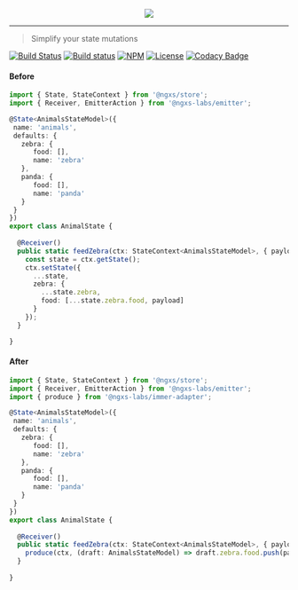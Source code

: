 <p align="center">
    <img src="https://raw.githubusercontent.com/ngxs-labs/emitter/master/docs/assets/logo.png">
</p>

---

> Simplify your state mutations

[![Build Status](https://travis-ci.org/ngxs-labs/immer-adapter.svg?branch=master)](https://travis-ci.org/ngxs-labs/immer-adapter)
[![Build status](https://ci.appveyor.com/api/projects/status/b45hlvqnmrx64gap?svg=true)](https://ci.appveyor.com/project/arturovt/immer-adapter/branch/master)
[![NPM](https://badge.fury.io/js/%40ngxs-labs%2Fimmer-adapter.svg)](https://www.npmjs.com/package/@ngxs-labs/immer-adapter)
[![License](https://img.shields.io/badge/License-MIT-green.svg)](https://github.com/ngxs-labs/immer-adapter/blob/master/LICENSE)
[![Codacy Badge](https://api.codacy.com/project/badge/Grade/3f1e798f0a174a20940fb9d5f5e50a43)](https://www.codacy.com/app/arturovt/immer-adapter?utm_source=github.com&amp;utm_medium=referral&amp;utm_content=ngxs-labs/immer-adapter&amp;utm_campaign=Badge_Grade)

#### Before

```ts
import { State, StateContext } from '@ngxs/store';
import { Receiver, EmitterAction } from '@ngxs-labs/emitter';

@State<AnimalsStateModel>({
 name: 'animals',
 defaults: {
   zebra: {
      food: [],
      name: 'zebra'
   },
   panda: {
      food: [],
      name: 'panda'
   }
 }
})
export class AnimalState {
  
  @Receiver()
  public static feedZebra(ctx: StateContext<AnimalsStateModel>, { payload }: EmitterAction<FeedZebra>) {
    const state = ctx.getState();
    ctx.setState({
      ...state,
      zebra: {
        ...state.zebra,
        food: [...state.zebra.food, payload]
      }
    });
  }

}
```

#### After

```ts
import { State, StateContext } from '@ngxs/store';
import { Receiver, EmitterAction } from '@ngxs-labs/emitter';
import { produce } from '@ngxs-labs/immer-adapter';

@State<AnimalsStateModel>({
 name: 'animals',
 defaults: {
   zebra: {
      food: [],
      name: 'zebra'
   },
   panda: {
      food: [],
      name: 'panda'
   }
 }
})
export class AnimalState {
  
  @Receiver()
  public static feedZebra(ctx: StateContext<AnimalsStateModel>, { payload }: EmitterAction<FeedZebra>) {
    produce(ctx, (draft: AnimalsStateModel) => draft.zebra.food.push(payload));
  }
  
}
```
